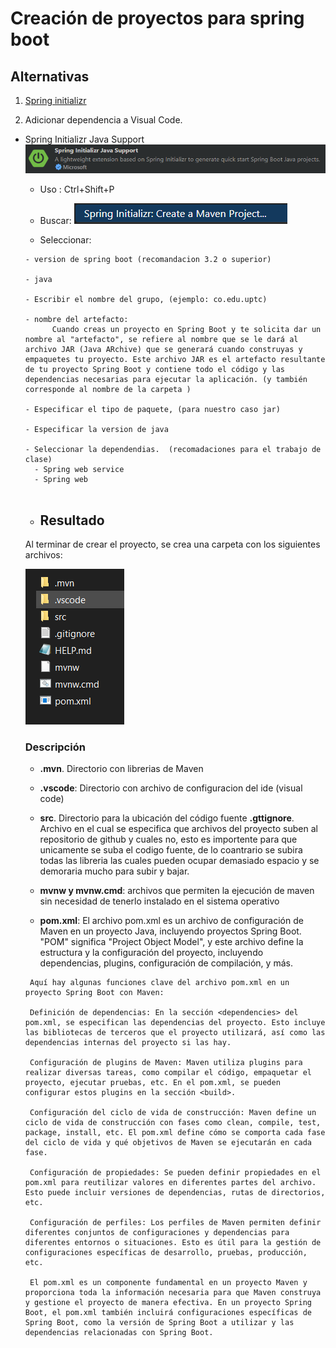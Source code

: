 # Creación de proyectos para spring boot

## Alternativas

1. [Spring initializr](https://start.spring.io/)


2. Adicionar dependencia a Visual Code.

- Spring Initializr Java Support  
  ![alt text](image-1.png)

  - Uso :  Ctrl+Shift+P
  - Buscar: ![alt text](image-2.png)
   
  - Seleccionar:  
  ```
  - version de spring boot (recomandacion 3.2 o superior)

  - java

  - Escribir el nombre del grupo, (ejemplo: co.edu.uptc)

  - nombre del artefacto:  
        Cuando creas un proyecto en Spring Boot y te solicita dar un nombre al "artefacto", se refiere al nombre que se le dará al archivo JAR (Java ARchive) que se generará cuando construyas y empaquetes tu proyecto. Este archivo JAR es el artefacto resultante de tu proyecto Spring Boot y contiene todo el código y las dependencias necesarias para ejecutar la aplicación. (y también corresponde al nombre de la carpeta )

  - Especificar el tipo de paquete, (para nuestro caso jar)
  
  - Especificar la version de java

  - Seleccionar la dependendias.  (recomadaciones para el trabajo de clase)  
    - Spring web service
    - Spring web
            
  ```

  - ## Resultado

  Al terminar de crear el proyecto, se crea una carpeta con los siguientes archivos:
  

  ![alt text](image-3.png)
   
   ### Descripción

   - **.mvn**.  Directorio con librerias de Maven
   - **.vscode**: Directorio con archivo de configuracion del ide (visual code)
   - **src**. Directorio para la ubicación del código fuente
   **.gttignore**.  Archivo en el cual se especifica que archivos del proyecto suben al repositorio de github y cuales no, esto es importente para que unicamente se suba el codigo fuente, de lo coantrario se subira todas las libreria las cuales pueden ocupar demasiado espacio y se demoraria mucho para subir y bajar.

   - **mvnw y mvnw.cmd**: archivos que permiten la ejecución de maven sin necesidad de tenerlo instalado en el sistema operativo

   - **pom.xml**: El archivo pom.xml es un archivo de configuración de Maven en un proyecto Java, incluyendo proyectos Spring Boot. "POM" significa "Project Object Model", y este archivo define la estructura y la configuración del proyecto, incluyendo dependencias, plugins, configuración de compilación, y más.  

   ```
    Aquí hay algunas funciones clave del archivo pom.xml en un proyecto Spring Boot con Maven:

    Definición de dependencias: En la sección <dependencies> del pom.xml, se especifican las dependencias del proyecto. Esto incluye las bibliotecas de terceros que el proyecto utilizará, así como las dependencias internas del proyecto si las hay.
    
    Configuración de plugins de Maven: Maven utiliza plugins para realizar diversas tareas, como compilar el código, empaquetar el proyecto, ejecutar pruebas, etc. En el pom.xml, se pueden configurar estos plugins en la sección <build>.
    
    Configuración del ciclo de vida de construcción: Maven define un ciclo de vida de construcción con fases como clean, compile, test, package, install, etc. El pom.xml define cómo se comporta cada fase del ciclo de vida y qué objetivos de Maven se ejecutarán en cada fase.
    
    Configuración de propiedades: Se pueden definir propiedades en el pom.xml para reutilizar valores en diferentes partes del archivo. Esto puede incluir versiones de dependencias, rutas de directorios, etc.
    
    Configuración de perfiles: Los perfiles de Maven permiten definir diferentes conjuntos de configuraciones y dependencias para diferentes entornos o situaciones. Esto es útil para la gestión de configuraciones específicas de desarrollo, pruebas, producción, etc.
    
    El pom.xml es un componente fundamental en un proyecto Maven y proporciona toda la información necesaria para que Maven construya y gestione el proyecto de manera efectiva. En un proyecto Spring Boot, el pom.xml también incluirá configuraciones específicas de Spring Boot, como la versión de Spring Boot a utilizar y las dependencias relacionadas con Spring Boot.
```

